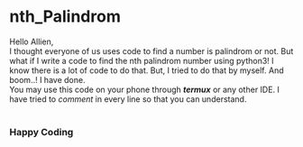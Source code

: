 # nth_Palindrom

<p>Hello Allien,<br>
I thought everyone of us uses code to find a number is palindrom or not. But what if I write a code to find the nth palindrom number using python3! I know there is a lot of code to do that. But, I tried to do that by myself. And boom..! I have done. <br> You may use this code on your phone through <b><i>termux</i></b> or any other IDE. I have tried to <i>comment</i> in every line so that you can understand. <br><br>
<h3>Happy Coding</h3>
</p>
